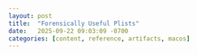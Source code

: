 ```yaml
---
layout: post
title:  "Forensically Useful Plists"
date:   2025-09-22 09:03:09 -0700
categories: [content, reference, artifacts, macos]
---
```


